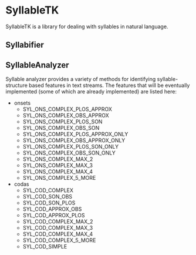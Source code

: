 # SyllableTK

SyllableTK is a library for dealing with syllables in natural language.

## Syllabifier

## SyllableAnalyzer

Syllable analyzer provides a variety of methods for identifying syllable-structure based features in text streams. The features that will be eventually implemented (some of which are already implemented) are listed here:

* onsets
  + SYL_ONS_COMPLEX_PLOS_APPROX
  + SYL_ONS_COMPLEX_OBS_APPROX
  + SYL_ONS_COMPLEX_PLOS_SON
  + SYL_ONS_COMPLEX_OBS_SON
  + SYL_ONS_COMPLEX_PLOS_APPROX_ONLY
  + SYL_ONS_COMPLEX_OBS_APPROX_ONLY
  + SYL_ONS_COMPLEX_PLOS_SON_ONLY
  + SYL_ONS_COMPLEX_OBS_SON_ONLY
  + SYL_ONS_COMPLEX_MAX_2
  + SYL_ONS_COMPLEX_MAX_3
  + SYL_ONS_COMPLEX_MAX_4
  + SYL_ONS_COMPLEX_5_MORE
* codas
  + SYL_COD_COMPLEX
  + SYL_COD_SON_OBS
  + SYL_COD_SON_PLOS
  + SYL_COD_APPROX_OBS
  + SYL_COD_APPROX_PLOS
  + SYL_COD_COMPLEX_MAX_2
  + SYL_COD_COMPLEX_MAX_3
  + SYL_COD_COMPLEX_MAX_4
  + SYL_COD_COMPLEX_5_MORE
  + SYL_COD_SIMPLE

